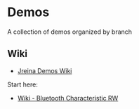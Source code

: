 # Demos

A collection of demos organized by branch

## Wiki

* [Jreina Demos Wiki](https://github.com/JreinaWork/Demos/wiki)

Start here:

- [Wiki - Bluetooth Characteristic RW](https://github.com/JreinaWork/Demos/wiki/Bluetooth-Characteristic---RW)
